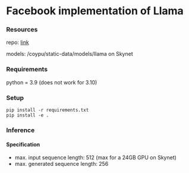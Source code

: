 # Facebook implementation of Llama

### Resources
repo: [link](https://github.com/facebookresearch/llama)

models: /coypu/static-data/models/llama on Skynet

### Requirements
python = 3.9 (does not work for 3.10)

### Setup
```
pip install -r requirements.txt
pip install -e .
```

### Inference
#### Specification
- max. input sequence length: 512 (max for a 24GB GPU on Skynet)
- max. generated sequence length: 256
